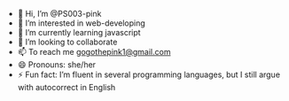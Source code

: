 - 👋 Hi, I’m @PS003-pink
- 👀 I’m interested in web-developing
- 🌱 I’m currently learning javascript
- 💞️ I’m looking to collaborate
- 📫 To reach me gogothepink1@gmail.com
- 😄 Pronouns: she/her
- ⚡ Fun fact: I’m fluent in several programming languages, but I still argue with autocorrect in English
<!---
PS003-pink/PS003-pink is a ✨ special ✨ repository because its `README.md` (this file) appears on your GitHub profile.
You can click the Preview link to take a look at your changes.
--->
